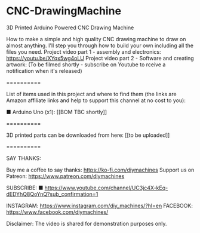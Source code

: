 # CNC-DrawingMachine
3D Printed Arduino Powered CNC Drawing Machine

How to make a simple and high quality CNC drawing machine to draw on almost anything. I'll step you through how to build your own including all the files you need. 
Project video part 1 - assembly and electronics: https://youtu.be/XYqx5wg4oLU
Project video part 2 - Software and creating artwork: (To be filmed shortly - subscribe on Youtube to rceive a notification when it's released)


==========

List of items used in this project and where to find them (the links are Amazon affiliate links and help to support this channel at no cost to you):

■ Arduino Uno (x1): [[BOM TBC shortly]]

==========

3D printed parts can be downloaded from here: [[to be uploaded]]

==========

SAY THANKS:

Buy me a coffee to say thanks: https://ko-fi.com/diymachines
Support us on Patreon: https://www.patreon.com/diymachines

SUBSCRIBE: 
■ https://www.youtube.com/channel/UC3jc4X-kEq-dEDYhQ8QoYnQ?sub_confirmation=1

INSTAGRAM: https://www.instagram.com/diy_machines/?hl=en
FACEBOOK: https://www.facebook.com/diymachines/


Disclaimer:
The video is shared for demonstration purposes only.
